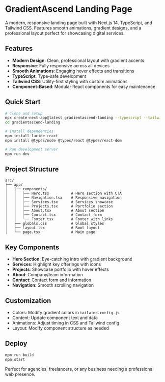 # GradientAscend Landing Page

A modern, responsive landing page built with Next.js 14, TypeScript, and Tailwind CSS. Features smooth animations, gradient designs, and a professional layout perfect for showcasing digital services.

## Features

- **Modern Design**: Clean, professional layout with gradient accents
- **Responsive**: Fully responsive across all devices
- **Smooth Animations**: Engaging hover effects and transitions
- **TypeScript**: Type-safe development
- **Tailwind CSS**: Utility-first styling with custom animations
- **Component-Based**: Modular React components for easy maintenance

## Quick Start

```bash
# Clone and setup
npx create-next-app@latest gradientascend-landing --typescript --tailwind --eslint --app --use-npm
cd gradientascend-landing

# Install dependencies
npm install lucide-react
npm install @types/node @types/react @types/react-dom

# Run development server
npm run dev
```

## Project Structure

```
src/
├── app/
│   ├── components/
│   │   ├── Hero.tsx          # Hero section with CTA
│   │   ├── Navigation.tsx    # Responsive navigation
│   │   ├── Services.tsx      # Services showcase
│   │   ├── Projects.tsx      # Portfolio section
│   │   ├── About.tsx         # About section
│   │   ├── Contact.tsx       # Contact form
│   │   └── Footer.tsx        # Footer with links
│   ├── globals.css           # Global styles
│   ├── layout.tsx            # Root layout
│   └── page.tsx              # Main page
```

## Key Components

- **Hero Section**: Eye-catching intro with gradient background
- **Services**: Highlight key offerings with icons
- **Projects**: Showcase portfolio with hover effects
- **About**: Company/team information
- **Contact**: Contact form and information
- **Navigation**: Smooth scrolling navigation

## Customization

- Colors: Modify gradient colors in `tailwind.config.js`
- Content: Update component text and data
- Animations: Adjust timing in CSS and Tailwind config
- Layout: Modify component structure as needed

## Deploy

```bash
npm run build
npm start
```

Perfect for agencies, freelancers, or any business needing a professional web presence.